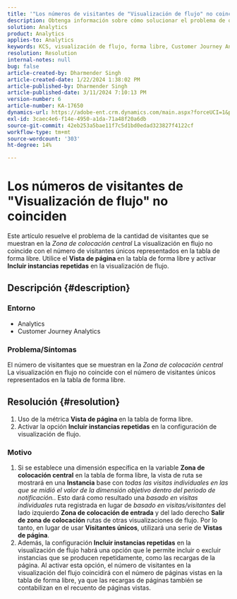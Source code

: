 ```yaml
---
title: '"Los números de visitantes de "Visualización de flujo" no coinciden"'
description: Obtenga información sobre cómo solucionar el problema de que el número de visitantes de "Visualización del flujo" no coincide con el número de visitantes en la tabla de forma libre. Utilice la función Vista de página de métrica.
solution: Analytics
product: Analytics
applies-to: Analytics
keywords: KCS, visualización de flujo, forma libre, Customer Journey Analytics, coincidencia, visitante
resolution: Resolution
internal-notes: null
bug: false
article-created-by: Dharmender Singh
article-created-date: 1/22/2024 1:38:02 PM
article-published-by: Dharmender Singh
article-published-date: 3/11/2024 7:10:13 PM
version-number: 6
article-number: KA-17650
dynamics-url: https://adobe-ent.crm.dynamics.com/main.aspx?forceUCI=1&pagetype=entityrecord&etn=knowledgearticle&id=60433671-2bb9-ee11-a569-6045bd006149
exl-id: 3caec4e6-f14e-4950-a1da-71a48f20a6db
source-git-commit: 42eb253a5bae11f7c5d1bd0edad323827f4122cf
workflow-type: tm+mt
source-wordcount: '303'
ht-degree: 14%

---
```


# Los números de visitantes de &quot;Visualización de flujo&quot; no coinciden


Este artículo resuelve el problema de la cantidad de visitantes que se muestran en la *Zona de colocación central* La visualización en flujo no coincide con el número de visitantes únicos representados en la tabla de forma libre. Utilice el <b>Vista de página </b>en la tabla de forma libre y activar <b>Incluir instancias repetidas</b> en la visualización de flujo.

## Descripción {#description}


### <b>Entorno</b>

- Analytics
- Customer Journey Analytics




### <b>Problema/Síntomas</b>

El número de visitantes que se muestran en la *Zona de colocación central* La visualización en flujo no coincide con el número de visitantes únicos representados en la tabla de forma libre.


## Resolución {#resolution}


1. Uso de la métrica <b>Vista de página </b>en la tabla de forma libre.
2. Activar la opción <b>Incluir instancias repetidas</b> en la configuración de visualización de flujo.


### Motivo

1. Si se establece una dimensión específica en la variable <b>Zona de colocación central</b> en la tabla de forma libre, la vista de ruta se mostrará en una <b>Instancia</b> base con *todas las visitas individuales en las que se midió el valor de la dimensión objetivo dentro del periodo de notificación.*. Esto dará como resultado una *basado en visitas individuales* ruta registrada en lugar de *basado en visitas/visitantes* del lado izquierdo <b>Zona de colocación de entrada</b> y del lado derecho <b>Salir de zona de colocación</b> rutas de otras visualizaciones de flujo. Por lo tanto, en lugar de usar <b>Visitantes únicos</b>, utilizará una serie de <b>Vistas de página</b>.
2. Además, la configuración <b>Incluir instancias repetidas</b> en la visualización de flujo habrá una opción que le permite incluir o excluir instancias que se producen repetidamente, como las recargas de la página. Al activar esta opción, el número de visitantes en la visualización del flujo coincidirá con el número de páginas vistas en la tabla de forma libre, ya que las recargas de páginas también se contabilizan en el recuento de páginas vistas.
